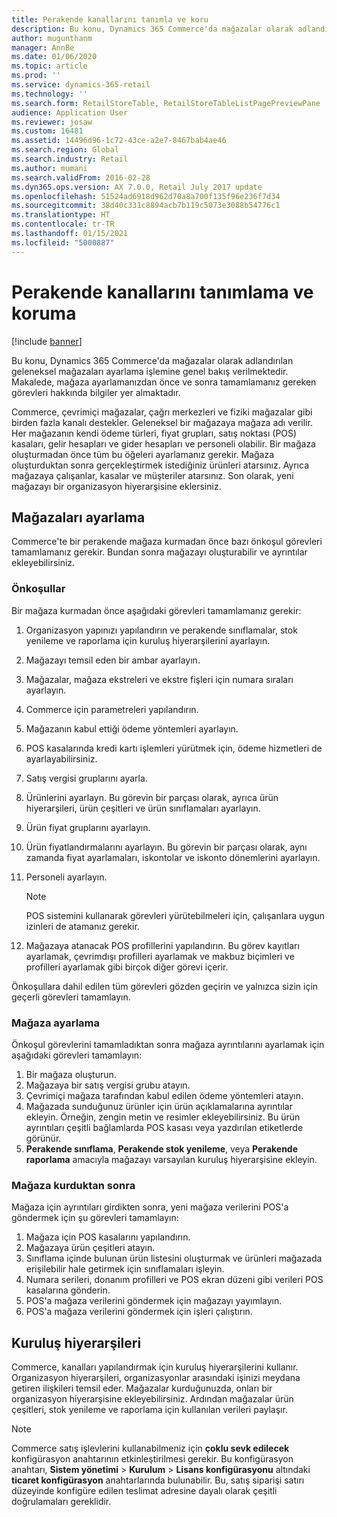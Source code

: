 ```yaml
---
title: Perakende kanallarını tanımla ve koru
description: Bu konu, Dynamics 365 Commerce'da mağazalar olarak adlandırılan geleneksel mağazaları ayarlama işlemine genel bakış verilmektedir. Makalede, mağaza ayarlamanızdan önce ve sonra tamamlamanız gereken görevleri hakkında bilgiler yer almaktadır.
author: mugunthanm
manager: AnnBe
ms.date: 01/06/2020
ms.topic: article
ms.prod: ''
ms.service: dynamics-365-retail
ms.technology: ''
ms.search.form: RetailStoreTable, RetailStoreTableListPagePreviewPane
audience: Application User
ms.reviewer: josaw
ms.custom: 16481
ms.assetid: 14496d96-1c72-43ce-a2e7-8467bab4ae46
ms.search.region: Global
ms.search.industry: Retail
ms.author: mumani
ms.search.validFrom: 2016-02-28
ms.dyn365.ops.version: AX 7.0.0, Retail July 2017 update
ms.openlocfilehash: 51524ad6918d962d70a8a700f135f96e236f7d34
ms.sourcegitcommit: 38d40c331c8894acb7b119c5073e3088b54776c1
ms.translationtype: HT
ms.contentlocale: tr-TR
ms.lasthandoff: 01/15/2021
ms.locfileid: "5000887"
---
```

# <a name="define-and-maintain-retail-channels"></a>Perakende kanallarını tanımlama ve koruma

[!include [banner](includes/banner.md)]

Bu konu, Dynamics 365 Commerce'da mağazalar olarak adlandırılan geleneksel mağazaları ayarlama işlemine genel bakış verilmektedir. Makalede, mağaza ayarlamanızdan önce ve sonra tamamlamanız gereken görevleri hakkında bilgiler yer almaktadır.

Commerce, çevrimiçi mağazalar, çağrı merkezleri ve fiziki mağazalar gibi birden fazla kanalı destekler. Geleneksel bir mağazaya mağaza adı verilir. Her mağazanın kendi ödeme türleri, fiyat grupları, satış noktası (POS) kasaları, gelir hesapları ve gider hesapları ve personeli olabilir. Bir mağaza oluşturmadan önce tüm bu öğeleri ayarlamanız gerekir. Mağaza oluşturduktan sonra gerçekleştirmek istediğiniz ürünleri atarsınız. Ayrıca mağazaya çalışanlar, kasalar ve müşteriler atarsınız. Son olarak, yeni mağazayı bir organizasyon hiyerarşisine eklersiniz.

## <a name="setting-up-stores"></a>Mağazaları ayarlama

Commerce'te bir perakende mağaza kurmadan önce bazı önkoşul görevleri tamamlamanız gerekir. Bundan sonra mağazayı oluşturabilir ve ayrıntılar ekleyebilirsiniz.

### <a name="prerequisites"></a>Önkoşullar

Bir mağaza kurmadan önce aşağıdaki görevleri tamamlamanız gerekir:

1. Organizasyon yapınızı yapılandırın ve perakende sınıflamalar, stok yenileme ve raporlama için kuruluş hiyerarşilerini ayarlayın.
2. Mağazayı temsil eden bir ambar ayarlayın.
3. Mağazalar, mağaza ekstreleri ve ekstre fişleri için numara sıraları ayarlayın.
4. Commerce için parametreleri yapılandırın.
5. Mağazanın kabul ettiği ödeme yöntemleri ayarlayın.
6. POS kasalarında kredi kartı işlemleri yürütmek için, ödeme hizmetleri de ayarlayabilirsiniz.
7. Satış vergisi gruplarını ayarla.
8. Ürünlerini ayarlayn. Bu görevin bir parçası olarak, ayrıca ürün hiyerarşileri, ürün çeşitleri ve ürün sınıflamaları ayarlayın.
9. Ürün fiyat gruplarını ayarlayın.
10. Ürün fiyatlandırmalarını ayarlayın. Bu görevin bir parçası olarak, aynı zamanda fiyat ayarlamaları, iskontolar ve iskonto dönemlerini ayarlayın.
11. Personeli ayarlayın.

    > [!NOTE]
    > POS sistemini kullanarak görevleri yürütebilmeleri için, çalışanlara uygun izinleri de atamanız gerekir.

12. Mağazaya atanacak POS profillerini yapılandırın. Bu görev kayıtları ayarlamak, çevrimdışı profilleri ayarlamak ve makbuz biçimleri ve profilleri ayarlamak gibi birçok diğer görevi içerir.

Önkoşullara dahil edilen tüm görevleri gözden geçirin ve yalnızca sizin için geçerli görevleri tamamlayın.

### <a name="set-up-a-store"></a>Mağaza ayarlama

Önkoşul görevlerini tamamladıktan sonra mağaza ayrıntılarını ayarlamak için aşağıdaki görevleri tamamlayın:

1. Bir mağaza oluşturun.
2. Mağazaya bir satış vergisi grubu atayın.
3. Çevrimiçi mağaza tarafından kabul edilen ödeme yöntemleri atayın.
4. Mağazada sunduğunuz ürünler için ürün açıklamalarına ayrıntılar ekleyin. Örneğin, zengin metin ve resimler ekleyebilirsiniz. Bu ürün ayrıntıları çeşitli bağlamlarda POS kasası veya yazdırılan etiketlerde görünür.
5. **Perakende sınıflama**, **Perakende stok yenileme**, veya **Perakende raporlama** amacıyla mağazayı varsayılan kuruluş hiyerarşisine ekleyin.

### <a name="after-you-set-up-a-store"></a>Mağaza kurduktan sonra

Mağaza için ayrıntıları girdikten sonra, yeni mağaza verilerini POS'a göndermek için şu görevleri tamamlayın:

1. Mağaza için POS kasalarını yapılandırın.
2. Mağazaya ürün çeşitleri atayın.
3. Sınıflama içinde bulunan ürün listesini oluşturmak ve ürünleri mağazada erişilebilir hale getirmek için sınıflamaları işleyin.
4. Numara serileri, donanım profilleri ve POS ekran düzeni gibi verileri POS kasalarına gönderin.
5. POS'a mağaza verilerini göndermek için mağazayı yayımlayın.
6. POS'a mağaza verilerini göndermek için işleri çalıştırın.

## <a name="organization-hierarchies"></a>Kuruluş hiyerarşileri

Commerce, kanalları yapılandırmak için kuruluş hiyerarşilerini kullanır. Organizasyon hiyerarşileri, organizasyonlar arasındaki işinizi meydana getiren ilişkileri temsil eder. Mağazalar kurduğunuzda, onları bir organizasyon hiyerarşisine ekleyebilirsiniz. Ardından mağazalar ürün çeşitleri, stok yenileme ve raporlama için kullanılan verileri paylaşır.

> [!NOTE]
> Commerce satış işlevlerini kullanabilmeniz için **çoklu sevk edilecek** konfigürasyon anahtarının etkinleştirilmesi gerekir. Bu konfigürasyon anahtarı, **Sistem yönetimi** \> **Kurulum** \> **Lisans konfigürasyonu** altındaki **ticaret konfigürasyon** anahtarlarında bulunabilir. Bu, satış siparişi satırı düzeyinde konfigüre edilen teslimat adresine dayalı olarak çeşitli doğrulamaları gereklidir.

